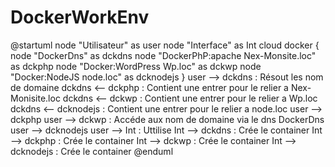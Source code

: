 # DockerWorkEnv

@startuml
node "Utilisateur" as user
node "Interface" as Int
cloud docker {
node "DockerDns" as dckdns
node "DockerPhP:apache Nex-Monsite.loc" as dckphp
node "Docker:WordPress Wp.loc" as dckwp
node "Docker:NodeJS node.loc" as dcknodejs
}
user --> dckdns : Résout les nom de domaine
dckdns <-- dckphp : Contient une entrer pour le relier a Nex-Monisite.loc
dckdns <-- dckwp : Contient une entrer pour le relier a Wp.loc
dckdns <-- dcknodejs : Contient une entrer pour le relier a node.loc
user --> dckphp
user --> dckwp : Accéde aux nom de domaine via le dns DockerDns
user --> dcknodejs
user --> Int : Uttilise
Int --> dckdns : Crée le container
Int --> dckphp : Crée le container
Int --> dckwp : Crée le container
Int --> dcknodejs : Crée le container
@enduml